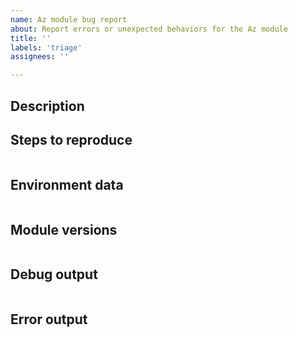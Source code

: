 ```yaml
---
name: Az module bug report
about: Report errors or unexpected behaviors for the Az module
title: ''
labels: 'triage'
assignees: ''

---
```


<!--

- Make sure you are able to reproduce this issue on the latest released version of Az
    - https://www.powershellgallery.com/packages/Az
- Please search the existing issues to see if there has been a similar issue filed
- For issue related to importing a module, please refer to our troubleshooting guide:
    - https://github.com/Azure/azure-powershell/blob/master/documentation/troubleshoot-module-load.md

-->

## Description



## Steps to reproduce

```powershell

```

## Environment data

<!-- Please run $PSVersionTable and paste the output in the below code block -->

```

```

## Module versions

<!-- Please run (Get-Module  -ListAvailable) and paste the output in the below code block -->

```powershell

```

## Debug output

<!-- Set $DebugPreference='Continue' before running the repro and paste the resulting debug stream in the below code block -->

```

```

## Error output

<!-- Please run Resolve-AzError and paste the output in the below code block -->

```

```

